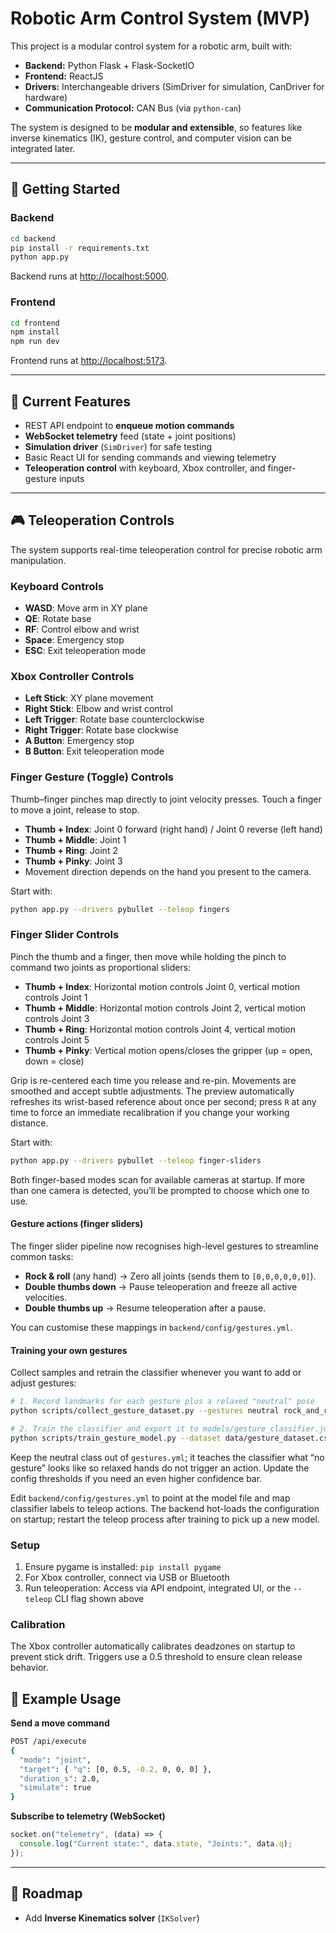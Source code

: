 # Robotic Arm Control System (MVP)

This project is a modular control system for a robotic arm, built with:

- **Backend:** Python Flask + Flask-SocketIO
- **Frontend:** ReactJS
- **Drivers:** Interchangeable drivers (SimDriver for simulation, CanDriver for hardware)
- **Communication Protocol:** CAN Bus (via `python-can`)

The system is designed to be **modular and extensible**, so features like inverse kinematics (IK), gesture control, and computer vision can be integrated later.

---

## 🚀 Getting Started

### Backend
```bash
cd backend
pip install -r requirements.txt
python app.py
````

Backend runs at [http://localhost:5000](http://localhost:5000).

### Frontend

```bash
cd frontend
npm install
npm run dev
```

Frontend runs at [http://localhost:5173](http://localhost:5173).

---

## 🧩 Current Features

* REST API endpoint to **enqueue motion commands**
* **WebSocket telemetry** feed (state + joint positions)
* **Simulation driver** (`SimDriver`) for safe testing
* Basic React UI for sending commands and viewing telemetry
* **Teleoperation control** with keyboard, Xbox controller, and finger-gesture inputs

---

## 🎮 Teleoperation Controls

The system supports real-time teleoperation control for precise robotic arm manipulation.

### Keyboard Controls
- **WASD**: Move arm in XY plane
- **QE**: Rotate base
- **RF**: Control elbow and wrist
- **Space**: Emergency stop
- **ESC**: Exit teleoperation mode

### Xbox Controller Controls
- **Left Stick**: XY plane movement
- **Right Stick**: Elbow and wrist control
- **Left Trigger**: Rotate base counterclockwise
- **Right Trigger**: Rotate base clockwise
- **A Button**: Emergency stop
- **B Button**: Exit teleoperation mode

### Finger Gesture (Toggle) Controls
Thumb–finger pinches map directly to joint velocity presses. Touch a finger to move a joint, release to stop.

- **Thumb + Index**: Joint 0 forward (right hand) / Joint 0 reverse (left hand)
- **Thumb + Middle**: Joint 1
- **Thumb + Ring**: Joint 2
- **Thumb + Pinky**: Joint 3
- Movement direction depends on the hand you present to the camera.

Start with:

```bash
python app.py --drivers pybullet --teleop fingers
```

### Finger Slider Controls
Pinch the thumb and a finger, then move while holding the pinch to command two joints as proportional sliders:

- **Thumb + Index**: Horizontal motion controls Joint 0, vertical motion controls Joint 1
- **Thumb + Middle**: Horizontal motion controls Joint 2, vertical motion controls Joint 3
- **Thumb + Ring**: Horizontal motion controls Joint 4, vertical motion controls Joint 5
- **Thumb + Pinky**: Vertical motion opens/closes the gripper (up = open, down = close)

Grip is re-centered each time you release and re-pin. Movements are smoothed and accept subtle adjustments.
The preview automatically refreshes its wrist-based reference about once per second; press `R` at any time to force an immediate recalibration if you change your working distance.

Start with:

```bash
python app.py --drivers pybullet --teleop finger-sliders
```

Both finger-based modes scan for available cameras at startup. If more than one camera is detected, you'll be prompted to choose which one to use.

#### Gesture actions (finger sliders)

The finger slider pipeline now recognises high-level gestures to streamline common tasks:

- **Rock & roll** (any hand) &rarr; Zero all joints (sends them to `[0,0,0,0,0,0]`).
- **Double thumbs down** &rarr; Pause teleoperation and freeze all active velocities.
- **Double thumbs up** &rarr; Resume teleoperation after a pause.

You can customise these mappings in `backend/config/gestures.yml`.

#### Training your own gestures

Collect samples and retrain the classifier whenever you want to add or adjust gestures:

```bash
# 1. Record landmarks for each gesture plus a relaxed "neutral" pose
python scripts/collect_gesture_dataset.py --gestures neutral rock_and_roll thumbs_down thumbs_up --samples 200

# 2. Train the classifier and export it to models/gesture_classifier.joblib
python scripts/train_gesture_model.py --dataset data/gesture_dataset.csv
```

Keep the neutral class out of `gestures.yml`; it teaches the classifier what “no gesture” looks like so relaxed hands do not trigger an action. Update the config thresholds if you need an even higher confidence bar.

Edit `backend/config/gestures.yml` to point at the model file and map classifier labels to teleop actions. The backend hot-loads the configuration on startup; restart the teleop process after training to pick up a new model.

### Setup
1. Ensure pygame is installed: `pip install pygame`
2. For Xbox controller, connect via USB or Bluetooth
3. Run teleoperation: Access via API endpoint, integrated UI, or the `--teleop` CLI flag shown above

### Calibration
The Xbox controller automatically calibrates deadzones on startup to prevent stick drift. Triggers use a 0.5 threshold to ensure clean release behavior.

## 📡 Example Usage

**Send a move command**

```bash
POST /api/execute
{
  "mode": "joint",
  "target": { "q": [0, 0.5, -0.2, 0, 0, 0] },
  "duration_s": 2.0,
  "simulate": true
}
```

**Subscribe to telemetry (WebSocket)**

```js
socket.on("telemetry", (data) => {
  console.log("Current state:", data.state, "Joints:", data.q);
});
```

---

## 🔮 Roadmap

* Add **Inverse Kinematics solver** (`IKSolver`)
